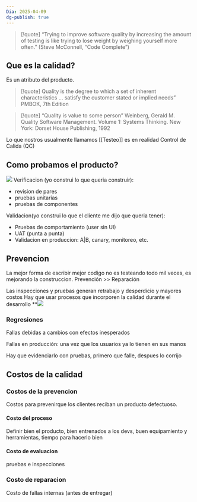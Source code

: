 ```yaml
---
Dia: 2025-04-09
dg-publish: true
---
```

>[!quote] “Trying to improve software quality by increasing the amount of testing is like trying to lose weight by weighing yourself more often.”
> (Steve McConnell, “Code Complete”)

## Que es la calidad? 
Es un atributo del producto. 

>[!quote] Quality is the degree to which a set of inherent characteristics … satisfy the customer stated or implied needs”
PMBOK, 7th Edition

>[!quote] “Quality is value to some person”
Weinberg, Gerald M. Quality Software Management. Volume 1: Systems Thinking. New York: Dorset House Publishing, 1992

Lo que nostros usualmente llamamos [[Testeo]] es en realidad Control de Calida (QC)


## Como probamos el producto?
![](https://lh7-rt.googleusercontent.com/slidesz/AGV_vUepLFZQ80uDdrIR3GRfKG7LvB6HKJpnPtji25pnjMZSZI47D8HUS6SkP_WssLqDkF2FGTCb7SLDv97GVwA1fE3JnNqqWXZfVxlRqnqshb7AVeOqCpwruowPLrmwCpiDgxap4ljgq0mhQU-Q27895z4=s2048?key=C3GRf55xXz4dfeiioTsKxm9H)
Verificacion (yo construi lo que queria construir): 
- revision de pares
- pruebas unitarias 
- pruebas de componentes 

Validacion(yo construi lo que el cliente me dijo que queria tener): 
-  Pruebas de comportamiento (user sin UI)
- UAT (punta a punta)
- Validacion en produccion: A|B, canary, monitoreo, etc.

## Prevencion 
La mejor forma de escribir mejor codigo no es testeando todo mil veces, es mejorando la construccion.
Prevención >> Reparación

Las inspecciones y pruebas generan retrabajo y desperdicio y mayores costos
Hay que usar procesos que incorporen la calidad durante el desarrollo
**![](https://lh7-rt.googleusercontent.com/slidesz/AGV_vUeaKtcySvfltMmwRWMQ6UuBBudrJuhqjOD7A95Kzq5fYER5mBPxgDxYGWYvp_42AfFsc7WeMUX0seYc_u_COb6OA4EyGhS21AAbHz340sgiKCXDu4kfHVfCz3a4-4zlzinlicn9KRHo0oj07-u7rK8=s2048?key=C3GRf55xXz4dfeiioTsKxm9H)

### Regresiones 
Fallas debidas a cambios con efectos inesperados

Fallas en producción: una vez que los usuarios ya lo tienen en sus manos

Hay que evidenciarlo con pruebas, primero que falle, despues lo corrijo 

## Costos de la calidad 

### Costos de la prevencion 
Costos para prevenirque los clientes reciban un producto defectuoso. 

#### Costo del proceso 
Definir bien el producto, bien entrenados a los devs, buen equipamiento y herramientas, tiempo para hacerlo bien

#### Costo de evaluacion 
pruebas e inspecciones 
### Costo de reparacion 
Costo de fallas internas (antes de entregar)
